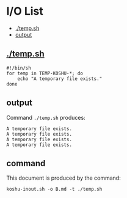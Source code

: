# I/O List

- [./temp.sh](#/tempsh)
- [output](#output)



## [./temp.sh](./temp.sh)

```
#!/bin/sh
for temp in TEMP-KOSHU-*; do
    echo "A temporary file exists."
done
```



## output


Command `./temp.sh` produces:

```
A temporary file exists.
A temporary file exists.
A temporary file exists.
A temporary file exists.
```



## command

This document is produced by the command:

```
koshu-inout.sh -o B.md -t ./temp.sh
```
